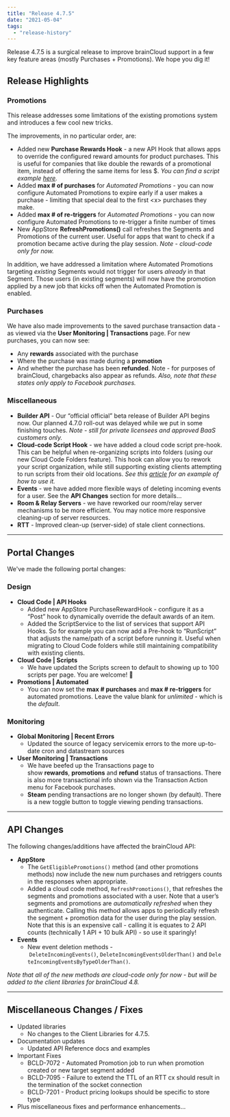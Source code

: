 ```yaml
---
title: "Release 4.7.5"
date: "2021-05-04"
tags: 
  - "release-history"
---
```


Release 4.7.5 is a surgical release to improve brainCloud support in a few key feature areas (mostly Purchases + Promotions). We hope you dig it! 

## Release Highlights

### Promotions

This release addresses some limitations of the existing promotions system and introduces a few cool new tricks.

The improvements, in no particular order, are:

- Added new **Purchase Rewards Hook** - a new API Hook that allows apps to override the configured reward amounts for product purchases. This is useful for companies that like double the rewards of a promotional item, instead of offering the same items for less $. _You can find a script example [here](http://help.getbraincloud.com/en/articles/5196453-using-a-post-hooked-cloud-script-to-override-product-purchase-rewards)._
- Added **max # of purchases** for _Automated Promotions_ - you can now configure Automated Promotions to expire early if a user makes a purchase - limiting that special deal to the first <x\> purchases they make.
- Added **max # of re-triggers** for _Automated Promotions_ - you can now configure Automated Promotions to re-trigger a finite number of times
- New AppStore **RefreshPromotions()** call refreshes the Segments and Promotions of the current user. Useful for apps that want to check if a promotion became active during the play session. _Note - cloud-code only for now._

In addition, we have addressed a limitation where Automated Promotions targeting _existing_ Segments would not trigger for users _already_ in that Segment. Those users (in existing segments) will now have the promotion applied by a new job that kicks off when the Automated Promotion is enabled.

### Purchases

We have also made improvements to the saved purchase transaction data - as viewed via the **User Monitoring | Transactions** page. For new purchases, you can now see:

- Any **rewards** associated with the purchase
- Where the purchase was made during a **promotion**
- And whether the purchase has been **refunded**. Note - for purposes of brainCloud, chargebacks also appear as refunds. _Also, note that these states only apply to Facebook purchases._

### Miscellaneous

- **Builder API** \- Our “official official” beta release of Builder API begins now. Our planned 4.7.0 roll-out was delayed while we put in some finishing touches. _Note - still for private licensees and approved BaaS customers only._
- **Cloud-code Script Hook** - we have added a cloud code script pre-hook. This can be helpful when re-organizing scripts into folders (using our new Cloud Code Folders feature). This hook can allow you to rework your script organization, while still supporting existing clients attempting to run scripts from their old locations. _See this [article](http://help.getbraincloud.com/en/articles/5196058-using-a-pre-hooked-cloud-script-to-locate-the-moved-scripts-for-runscript-call) for an example of how to use it._
- **Events** - we have added more flexible ways of deleting incoming events for a user. See the **API Changes** section for more details…
- **Room & Relay Servers** - we have reworked our room/relay server mechanisms to be more efficient. You may notice more responsive cleaning-up of server resources.
- **RTT** - Improved clean-up (server-side) of stale client connections.

* * *

## Portal Changes

We've made the following portal changes:

### Design

- **Cloud Code | API Hooks**
    - Added new AppStore PurchaseRewardHook - configure it as a “Post” hook to dynamically override the default awards of an item.
    - Added the ScriptService to the list of services that support API Hooks. So for example you can now add a Pre-hook to “RunScript” that adjusts the name/path of a script before running it. Useful when migrating to Cloud Code folders while still maintaining compatibility with existing clients.
- **Cloud Code | Scripts**
    - We have updated the Scripts screen to default to showing up to 100 scripts per page. You are welcome! 🙂
- **Promotions | Automated**
    - You can now set the **max # purchases** and **max # re-triggers** for automated promotions. Leave the value blank for _unlimited_ - which is the _default_.

### Monitoring

- **Global Monitoring | Recent Errors**
    - Updated the source of legacy servicemix errors to the more up-to-date cron and datastream sources
- **User Monitoring | Transactions**
    - We have beefed up the Transactions page to show **rewards**, **promotions** and **refund** status of transactions. There is also more transactional info shown via the Transaction Action menu for Facebook purchases. 
    - **Steam** pending transactions are no longer shown (by default). There is a new toggle button to toggle viewing pending transactions. 

* * *

## API Changes

The following changes/additions have affected the brainCloud API:

- **AppStore**
    - The `GetEligiblePromotions()` method (and other promotions methods) now include the new num purchases and retriggers counts in the responses when appropriate.
    - Added a cloud code method, `RefreshPromotions()`, that refreshes the segments and promotions associated with a user. Note that a user’s segments and promotions are _automatically refreshed_ when they authenticate. Calling this method allows apps to periodically refresh the segment + promotion data for the user during the play session. Note that this is an expensive call - calling it is equates to 2 API counts (technically 1 API + 10 bulk API) - so use it sparingly!
- **Events**
    - New event deletion methods - `DeleteIncomingEvents()`, `DeleteIncomingEventsOlderThan()` and `DeleteIncomingEventsByTypeOlderThan()`. 

_Note that all of the new methods are cloud-code only for now - but will be added to the client libraries for brainCloud 4.8._

* * *

## Miscellaneous Changes / Fixes

- Updated libraries
    - No changes to the Client Libraries for 4.7.5.
- Documentation updates
    - Updated API Reference docs and examples
- Important Fixes
    - BCLD-7072 - Automated Promotion job to run when promotion created or new target segment added
    - BCLD-7095 - Failure to extend the TTL of an RTT cx should result in the termination of the socket connection
    - BCLD-7201 - Product pricing lookups should be specific to store type
- Plus miscellaneous fixes and performance enhancements...
